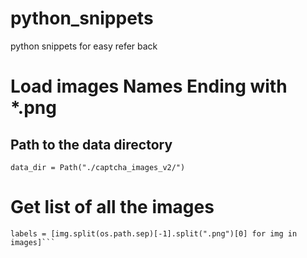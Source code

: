 # python_snippets
python snippets for easy refer back

# Load images Names Ending with *.png
## Path to the data directory
```data_dir = Path("./captcha_images_v2/")```
# Get list of all the images
```images = sorted(list(map(str, list(data_dir.glob("*.png")))))
labels = [img.split(os.path.sep)[-1].split(".png")[0] for img in images]```
